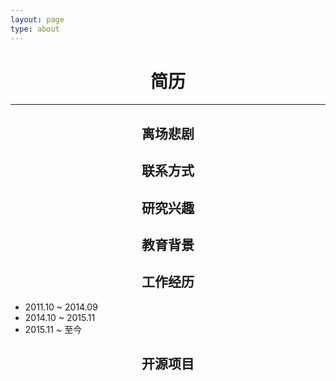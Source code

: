 ```yaml
---
layout: page
type: about
---
```


# <center>简历</center>

---

## <center>离场悲剧</center>

## <center>联系方式</center>



## <center>研究兴趣</center>



## <center>教育背景</center>


## <center>工作经历</center>

- 2011.10 ~ 2014.09
- 2014.10 ~ 2015.11
- 2015.11 ~ 至今

## <center>开源项目</center>
